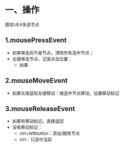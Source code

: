 # 一、操作
模仿UE4多选节点

## 1.mousePressEvent
- 如果单击的不是节点，清除所有选中节点；
- 左键单击节点，记录点击位置：
    - 如果

## 2.mouseMoveEvent
- 如果长按鼠标左键移动：做选中节点移动，设置移动标记

## 3.mouseReleaseEvent
- 如果有移动标记，直接返回
- 没有移动标记：
    - ctrl+leftbutton：添加/删除节点
    - ctrl：只选中当前